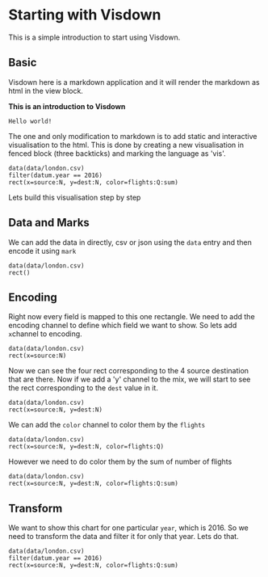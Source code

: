 # Starting with Visdown

This is a simple introduction to start using Visdown.

## Basic
Visdown here is a markdown application and it will render the markdown as html in the view block.

**This is an introduction to Visdown**

```
Hello world!
```

The one and only modification to markdown is to add static and interactive visualisation to the html. This is done by creating a new visualisation in fenced block (three backticks) and marking the language as 'vis'.

```vis
data(data/london.csv)
filter(datum.year == 2016)
rect(x=source:N, y=dest:N, color=flights:Q:sum)
```

Lets build this visualisation step by step

## Data and Marks

We can add the data in directly, csv or json using the `data` entry and then encode it using `mark`

```vis
data(data/london.csv)
rect()
```

## Encoding

Right now every field is mapped to this one rectangle. We need to add the encoding channel to define which field we want to show. So lets add `x`channel to encoding.

```vis
data(data/london.csv)
rect(x=source:N)
```

Now we can see the four rect corresponding to the 4 source destination that are there. Now if we add a 'y' channel to the mix, we will start to see the rect corresponding to the `dest` value in it.

```vis
data(data/london.csv)
rect(x=source:N, y=dest:N)
```

We can add the `color` channel to color them by the `flights`

```vis
data(data/london.csv)
rect(x=source:N, y=dest:N, color=flights:Q)
```

However we need to do color them by the sum of number of flights

```vis
data(data/london.csv)
rect(x=source:N, y=dest:N, color=flights:Q:sum)
```

## Transform

We want to show this chart for one particular `year`, which is 2016. So we need to transform the data and filter it for only that year. Lets do that.

```vis
data(data/london.csv)
filter(datum.year == 2016)
rect(x=source:N, y=dest:N, color=flights:Q:sum)
```

